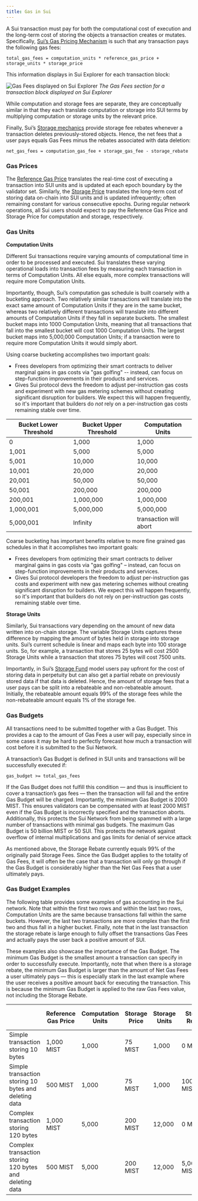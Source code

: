 ```yaml
---
title: Gas in Sui
---
```


A Sui transaction must pay for both the computational cost of execution and the long-term cost of storing the objects a transaction creates or mutates. Specifically, [Sui’s Gas Pricing Mechanism](gas-pricing.md) is such that any transaction pays the following gas fees:

`total_gas_fees = computation_units * reference_gas_price + storage_units * storage_price`

This information displays in Sui Explorer for each transaction block:

![Gas Fees displayed on Sui Explorer](../../static/gas-fees-explorer.png "The Gas Fees section displayed on Sui Explorer")
*The Gas Fees section for a transaction block displayed on Sui Explorer*

While computation and storage fees are separate, they are conceptually similar in that they each translate computation or storage into SUI terms by multiplying computation or storage units by the relevant price. 

Finally, Sui’s [Storage mechanics](https://docs.sui.io/learn/tokenomics/storage-fund#storage-fund-rewards) provide storage fee rebates whenever a transaction deletes previously-stored objects. Hence, the net fees that a user pays equals Gas Fees minus the rebates associated with data deletion:

`net_gas_fees = computation_gas_fee + storage_gas_fee - storage_rebate`

### Gas Prices

The [Reference Gas Price](https://docs.sui.io/learn/tokenomics/gas-pricing#computation-gas-prices) translates the real-time cost of executing a transaction into SUI units and is updated at each epoch boundary by the validator set. Similarly, the [Storage Price](https://docs.sui.io/learn/tokenomics/gas-pricing#storage-gas-prices)  translates the long-term cost of storing data on-chain into SUI units and is updated infrequently; often remaining constant for various consecutive epochs. During regular network operations, all Sui users should expect to pay the Reference Gas Price and Storage Price for computation and storage, respectively.

### Gas Units

**Computation Units**

Different Sui transactions require varying amounts of computational time in order to be processed and executed. Sui translates these varying operational loads into transaction fees by measuring each transaction in terms of Computation Units. All else equals, more complex transactions will require more Computation Units.

Importantly, though, Sui’s computation gas schedule is built coarsely with a bucketing approach. Two relatively similar transactions will translate into the exact same amount of Computation Units if they are in the same bucket, whereas two relatively different transactions will translate into different amounts of Computation Units if they fall in separate buckets. The smallest bucket maps into 1000 Computation Units, meaning that all transactions that fall into the smallest bucket will cost 1000 Computation Units. The largest bucket maps into 5,000,000 Computation Units; if a transaction were to require more Computation Units it would simply abort.

Using coarse bucketing accomplishes two important goals:
* Frees developers from optimizing their smart contracts to deliver marginal gains in gas costs via "gas golfing" -- instead, can focus on step-function improvements in their products and services.
* Gives Sui protocol devs the freedom to adjust per-instruction gas costs and experiment with new gas metering schemes without creating significant disruption for builders. We expect this will happen frequently, so it's important that builders do *not* rely on a per-instruction gas costs remaining stable over time.

| Bucket Lower Threshold | Bucket Upper Threshold | Computation Units |
| --- | --- | --- |
| 0 | 1,000 | 1,000 |
| 1,001 | 5,000 | 5,000 |
| 5,001 | 10,000 | 10,000 |
| 10,001 | 20,000 | 20,000 |
| 20,001 | 50,000 | 50,000 |
| 50,001 | 200,000 | 200,000 |
| 200,001 | 1,000,000 | 1,000,000 |
| 1,000,001 | 5,000,000 | 5,000,000 |
| 5,000,001 | Infinity | transaction will abort |

Coarse bucketing has important benefits relative to more fine grained gas schedules in that it accomplishes two important goals:

- Frees developers from optimizing their smart contracts to deliver marginal gains in gas costs via "gas golfing" – instead, can focus on step-function improvements in their products and services.
- Gives Sui protocol developers the freedom to adjust per-instruction gas costs and experiment with new gas metering schemes without creating significant disruption for builders. We expect this will happen frequently, so it's important that builders do not rely on per-instruction gas costs remaining stable over time.

**Storage Units**

Similarly, Sui transactions vary depending on the amount of new data written into on-chain storage. The variable Storage Units captures these difference by mapping the amount of bytes held in storage into storage units. Sui’s current schedule is linear and maps each byte into 100 storage units. So, for example, a transaction that stores 25 bytes will cost 2500 Storage Units while a transaction that stores 75 bytes will cost 7500 units.

Importantly, in Sui’s [Storage Fund](https://docs.sui.io/learn/tokenomics/storage-fund) model users pay upfront for the cost of storing data in perpetuity but can also get a partial rebate on previously stored data if that data is deleted. Hence, the amount of storage fees that a user pays can be split into a rebateable and non-rebateable amount. Initially, the rebateable amount equals 99% of the storage fees while the non-rebateable amount equals 1% of the storage fee.

### Gas Budgets

All transactions need to be submitted together with a Gas Budget. This provides a cap to the amount of Gas Fees a user will pay, especially since in some cases it may be hard to perfectly forecast how much a transaction will cost before it is submitted to the Sui Network. 

A transaction’s Gas Budget is defined in SUI units and transactions will be successfully executed if:

`gas_budget >= total_gas_fees`

If the Gas Budget does not fulfill this condition — and thus is insufficient to cover a transaction’s gas fees — then the transaction will fail and the entire Gas Budget will be charged. Importantly, the minimum Gas Budget is 2000 MIST. This ensures validators can be compensated with at least 2000 MIST even if the Gas Budget is incorrectly specified and the transaction aborts. Additionally, this protects the Sui Network from being spammed with a large number of transactions with minimal gas budgets. The maximum Gas Budget is 50 billion MIST or 50 SUI. This protects the network against overflow of internal multiplications and gas limits for denial of service attack

As mentioned above, the Storage Rebate currently equals 99% of the originally paid Storage Fees. Since the Gas Budget applies to the totality of Gas Fees, it will often be the case that a transaction will only go through if the Gas Budget is considerably higher than the Net Gas Fees that a user ultimately pays.

### Gas Budget Examples

The following table provides some examples of gas accounting in the Sui network. Note that within the first two rows and within the last two rows, Computation Units are the same because transactions fall within the same buckets. However, the last two transactions are more complex than the first two and thus fall in a higher bucket. Finally, note that in the last transaction the storage rebate is large enough to fully offset the transactions Gas Fees and actually pays the user back a positive amount of SUI. 

These examples also showcase the importance of the Gas Budget. The minimum Gas Budget is the smallest amount a transaction can specify in order to successfully execute. Importantly, note that when there is a storage rebate, the minimum Gas Budget is larger than the amount of Net Gas Fees a user ultimately pays — this is especially stark in the last example where the user receives a positive amount back for executing the transaction. This is because the minimum Gas Budget is applied to the raw Gas Fees value, not including the Storage Rebate.

|  | Reference Gas Price | Computation Units | Storage Price | Storage Units | Storage Rebate | Minimum Gas Budget | Net Gas Fees |
| --- | --- | --- | --- | --- | --- | --- | --- |
| Simple transaction storing 10 bytes | 1,000 MIST | 1,000 | 75 MIST | 1,000 | 0 MIST | 1,075,000 MIST | 1,075,000 MIST |
| Simple transaction storing 10 bytes and deleting data | 500 MIST | 1,000 | 75 MIST | 1,000 | 100,000 MIST | 575,000 MIST | 475,000 MIST |
| Complex transaction storing 120 bytes | 1,000 MIST | 5,000 | 200 MIST | 12,000 | 0 MIST | 7,400,000 MIST | 7,400,000 MIST |
| Complex transaction storing 120 bytes and deleting data | 500 MIST | 5,000 |  200 MIST | 12,000 | 5,000,000 MIST | 2,400,000 MIST | -100,000 MIST |
